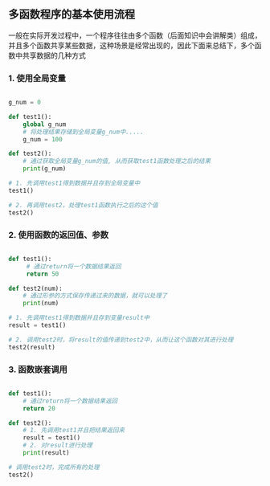 ## 多函数程序的基本使用流程

一般在实际开发过程中，一个程序往往由多个函数（后面知识中会讲解类）组成，并且多个函数共享某些数据，这种场景是经常出现的，因此下面来总结下，多个函数中共享数据的几种方式

### 1. 使用全局变量
```python

g_num = 0

def test1():
	global g_num
	# 将处理结果存储到全局变量g_num中.....
	g_num = 100

def test2():
	# 通过获取全局变量g_num的值, 从而获取test1函数处理之后的结果
	print(g_num)

# 1. 先调用test1得到数据并且存到全局变量中
test1()

# 2. 再调用test2，处理test1函数执行之后的这个值
test2()


```

### 2. 使用函数的返回值、参数
```python

def test1():
	 # 通过return将一个数据结果返回
	 return 50

def test2(num):
	# 通过形参的方式保存传递过来的数据，就可以处理了
	print(num)

# 1. 先调用test1得到数据并且存到变量result中
result = test1()

# 2. 调用test2时，将result的值传递到test2中，从而让这个函数对其进行处理
test2(result)


```

### 3. 函数嵌套调用
```python

def test1():
	# 通过return将一个数据结果返回
	return 20

def test2():
	# 1. 先调用test1并且把结果返回来
	result = test1()
	# 2. 对result进行处理
	print(result)

# 调用test2时，完成所有的处理
test2()


```
